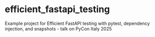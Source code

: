 # efficient_fastapi_testing
Example project for Efficient FastAPI testing with pytest, dependency injection, and snapshots - talk on PyCon Italy 2025
